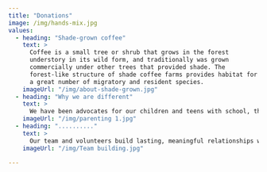 ```yaml
---
title: "Donations"
image: /img/hands-mix.jpg
values:
  - heading: "Shade-grown coffee"
    text: >
      Coffee is a small tree or shrub that grows in the forest
      understory in its wild form, and traditionally was grown
      commercially under other trees that provided shade. The
      forest-like structure of shade coffee farms provides habitat for
      a great number of migratory and resident species.
    imageUrl: "/img/about-shade-grown.jpg"
  - heading: "Why we are different"
    text: >
      We have been advocates for our children and teens with school, the police, and other authorities.  We meet with parents and their peers to help mediate conflicts, and accompany them to meetings or important appointments to provide support. If we feel their voices are not being heard, we speak up, and encourage them to do the same. We listen when they need us to, and signpost them to other organisations where necessary.
    imageUrl: "/img/parenting 1.jpg"
  - heading: ".........."
    text: >
      Our team and volunteers build lasting, meaningful relationships with the young people who come to us. We let them be themselves and engage in positive activities designed to promote and stimulate healthy bodies and healthy minds.
    imageUrl: "/img/Team building.jpg"
    
---
```

